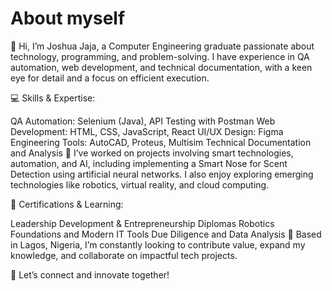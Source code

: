 # About myself
👋 Hi, I’m Joshua Jaja, a Computer Engineering graduate passionate about technology, programming, and problem-solving. I have experience in QA automation, web development, and technical documentation, with a keen eye for detail and a focus on efficient execution.

💻 Skills & Expertise:

QA Automation: Selenium (Java), API Testing with Postman
Web Development: HTML, CSS, JavaScript, React
UI/UX Design: Figma
Engineering Tools: AutoCAD, Proteus, Multisim
Technical Documentation and Analysis
🚀 I’ve worked on projects involving smart technologies, automation, and AI, including implementing a Smart Nose for Scent Detection using artificial neural networks. I also enjoy exploring emerging technologies like robotics, virtual reality, and cloud computing.

🌟 Certifications & Learning:

Leadership Development & Entrepreneurship Diplomas
Robotics Foundations and Modern IT Tools
Due Diligence and Data Analysis
📍 Based in Lagos, Nigeria, I’m constantly looking to contribute value, expand my knowledge, and collaborate on impactful tech projects.

🔗 Let’s connect and innovate together!
